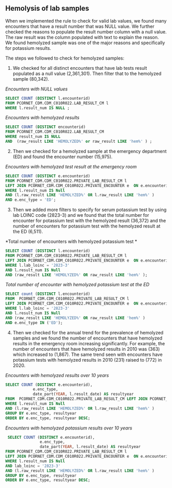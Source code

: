 ## Hemolysis of lab samples
When we implemented the rule to check for valid lab values, we found many encounters that have a result number that was NULL value. We further checked the reasons to populate the result number column with a null value. The raw result was the column populated with text to explain the reason. We found hemolyzed sample was one of the major reasons and specifically for potassium results. 

The steps we followed to check for hemolyzed samples:

 1.	We checked for all distinct encounters that have lab tests result populated as a null value (2,361,301). Then filter that to the hemolyzed sample (80,342). 

*Encounters with NULL values*
 ```SQL
SELECT COUNT (DISTINCT l.encounterid) 
FROM PCORNET_CDM.CDM_C010R022.LAB_RESULT_CM l
WHERE l.result_num IS NULL ;
 ```
 *Encounters with hemolyzed results*
 ```SQL
SELECT COUNT (DISTINCT encounterid) 
FROM PCORNET_CDM.CDM_C010R022.LAB_RESULT_CM 
WHERE result_num IS NULL 
AND  (raw_result LIKE 'HEMOLYZED%' or raw_result LIKE 'hem%' ) ;
 ```
 2.	Then we checked for a hemolyzed sample at the emergency department (ED) and found the encounter number (15,975).

 *Encounters with hemolyzed test result at the emergency room*
 ```SQL
SELECT COUNT (DISTINCT e.encounterid)  
FROM PCORNET_CDM.CDM_C010R022.PRIVATE_LAB_RESULT_CM l 
LEFT JOIN PCORNET_CDM.CDM_C010R022.PRIVATE_ENCOUNTER e  ON e.encounterid = l.encounterid
WHERE l.result_num IS Null  
AND (l.raw_result LIKE 'HEMOLYZED%' OR l.raw_result LIKE 'hem%' )  
AND e.enc_type = 'ED';
 ```
 3.	Then we added more filters to specify for serum potassium test by using lab LOINC code (2823-3) and we found that the total number for encounter for potassium test with the hemolyzed result (36,372) and the number of encounters for potassium test with the hemolyzed result at the ED (6,511).

 *Total number of encounters with hemolyzed potassium test *
 ```SQL
SELECT COUNT (DISTINCT l.encounterid)
FROM PCORNET_CDM.CDM_C010R022.PRIVATE_LAB_RESULT_CM l
LEFT JOIN PCORNET_CDM.CDM_C010R022.PRIVATE_ENCOUNTER e  ON e.encounterid = l.encounterid
WHERE l.lab_loinc = '2823-3' 
AND l.result_num IS Null 
AND (raw_result LIKE 'HEMOLYZED%' OR raw_result LIKE 'hem%' );
 ```

 *Total number of encounter with hemolyzed potassium test at the ED*
 ```SQL
SELECT count (DISTINCT l.encounterid) 
FROM  PCORNET_CDM.CDM_C010R022.PRIVATE_LAB_RESULT_CM l
LEFT JOIN PCORNET_CDM.CDM_C010R022.PRIVATE_ENCOUNTER e  ON e.encounterid = l.encounterid
WHERE l.lab_loinc = '2823-3' 
AND l.result_num IS Null 
AND (raw_result LIKE 'HEMOLYZED%' OR raw_result LIKE 'hem%' ) 
AND e.enc_type IN ('ED');
 ```
 4.	Then we checked for the annual trend for the prevalence of hemolyzed samples and we found the number of encounters that have hemolyzed results in the emergency room increasing significantly. For example, the number of encounters that have hemolyzed results in 2010 was (363) which increased to (1,867). The same trend seen with encounters have potassium tests with hemolyzed results in 2010 (231) raised to (772) in 2020.

 *Encounters with hemolyzed results over 10 years*
 ```SQL
SELECT COUNT (DISTINCT e.encounterid),
             e.enc_type, 
             date_part(YEAR, l.result_date) AS resultyear   
FROM  PCORNET_CDM.CDM_C010R022.PRIVATE_LAB_RESULT_CM LEFT JOIN PCORNET_CDM.CDM_C010R022.PRIVATE_ENCOUNTER e  ON e.encounterid = l.encounterid
WHERE l.result_num IS Null  
AND (l.raw_result LIKE 'HEMOLYZED%' OR l.raw_result LIKE 'hem%' )      
GROUP BY e.enc_type, resultyear
ORDER BY e.enc_type, resultyear DESC;
 ```
*Encounters with hemolyzed potassium results over 10 years*
```SQL
 SELECT COUNT (DISTINCT e.encounterid),
               e.enc_type, 
               date_part(YEAR, l.result_date) AS resultyear   
FROM PCORNET_CDM.CDM_C010R022.PRIVATE_LAB_RESULT_CM l 
LEFT JOIN PCORNET_CDM.CDM_C010R022.PRIVATE_ENCOUNTER e  ON e.encounterid = l.encounterid
WHERE l.result_num IS Null  
AND lab_loinc = '2823-3' 
AND (l.raw_result LIKE 'HEMOLYZED%' OR l.raw_result LIKE 'hem%' ) 
GROUP BY e.enc_type, resultyear
ORDER BY e.enc_type, resultyear DESC;
```

